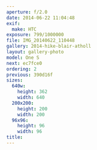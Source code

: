 ```yaml
---
aperture: f/2.0
date: 2014-06-22 11:04:48
exif:
  make: HTC
exposure: 799/1000000
file: IMG_20140622_110448
gallery: 2014-hike-blair-atholl
layout: gallery-photo
model: One S
next: ec7fce0
ordering: 2
previous: 390d16f
sizes:
  640w:
    height: 362
    width: 640
  200x200:
    height: 200
    width: 200
  96x96:
    height: 96
    width: 96
title: 
---
```

